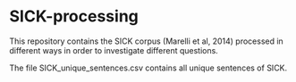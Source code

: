 # SICK-processing

This repository contains the SICK corpus (Marelli et al, 2014) processed in different ways in order to investigate different questions.


The file SICK_unique_sentences.csv contains all unique sentences of SICK.
